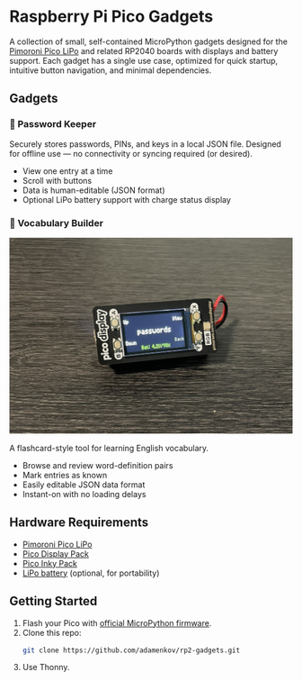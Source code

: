 # Raspberry Pi Pico Gadgets

A collection of small, self-contained MicroPython gadgets designed for the [Pimoroni Pico LiPo](https://shop.pimoroni.com/products/pico-lipo-16mb) and related RP2040 boards with displays and battery support. Each gadget has a single use case, optimized for quick startup, intuitive button navigation, and minimal dependencies.

## Gadgets

### 🔐 Password Keeper

Securely stores passwords, PINs, and keys in a local JSON file. Designed for offline use — no connectivity or syncing required (or desired).

- View one entry at a time
- Scroll with buttons
- Data is human-editable (JSON format)
- Optional LiPo battery support with charge status display

### 🧠 Vocabulary Builder

![](password-keeper/IMG_0973.JPEG)

A flashcard-style tool for learning English vocabulary.

- Browse and review word-definition pairs
- Mark entries as known
- Easily editable JSON data format
- Instant-on with no loading delays

## Hardware Requirements

- [Pimoroni Pico LiPo](https://shop.pimoroni.com/products/pico-lipo-16mb)
- [Pico Display Pack](https://shop.pimoroni.com/products/pico-display-pack)
- [Pico Inky Pack](https://shop.pimoroni.com/products/pico-inky-pack)
- [LiPo battery](https://www.waveshare.com/pico-ups-b.htm) (optional, for portability)

## Getting Started

1. Flash your Pico with [official MicroPython firmware](https://micropython.org/download/).
2. Clone this repo:
   ```bash
   git clone https://github.com/adamenkov/rp2-gadgets.git
   ```
3. Use Thonny.
